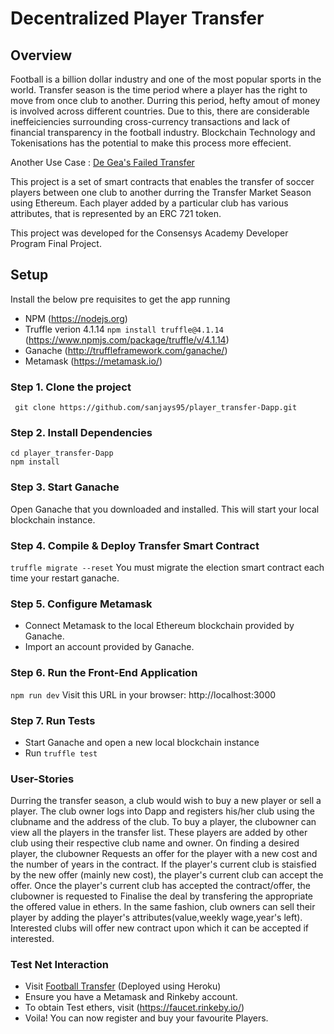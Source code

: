 # Decentralized Player Transfer  

## Overview

Football is a billion dollar industry and one of the most popular sports in the world. Transfer season is the time period where a player
has the right to move from once club to another. Durring this period, hefty amout of money is involved across different countries.
Due to this, there are considerable ineffeiciencies surrounding cross-currency transactions and lack of financial transparency in the football 
industry. Blockchain Technology and Tokenisations has the potential to make this process more effecient.

Another Use Case : [De Gea's Failed Transfer](https://www.gqmiddleeast.com/top-football-clubs-set-to-embrace-blockchain-technology)

This project is a set of smart contracts that enables the transfer of soccer players between one club to another 
durring the Transfer Market Season using Ethereum. 
Each player added by a particular club has various attributes, that is represented by an ERC 721 token. 

This project was developed for the Consensys Academy Developer Program Final Project.

## Setup

Install the below pre requisites to get the app running

- NPM (https://nodejs.org)
- Truffle verion 4.1.14  `npm install truffle@4.1.14` (https://www.npmjs.com/package/truffle/v/4.1.14)
- Ganache  (http://truffleframework.com/ganache/)
- Metamask (https://metamask.io/)


### Step 1. Clone the project
```  git clone https://github.com/sanjays95/player_transfer-Dapp.git ```

### Step 2. Install Dependencies
```
cd player_transfer-Dapp
npm install
```
### Step 3. Start Ganache
Open Ganache that you downloaded and installed. This will start your local blockchain instance.

### Step 4. Compile & Deploy Transfer Smart Contract
`truffle migrate --reset` You must migrate the election smart contract each time your restart ganache.

### Step 5. Configure Metamask
- Connect Metamask to the local Ethereum blockchain provided by Ganache.
- Import an account provided by Ganache.

### Step 6. Run the Front-End Application
`npm run dev` Visit this URL in your browser: http://localhost:3000

### Step 7. Run Tests
- Start Ganache and open a new local blockchain instance
- Run `truffle test`

### User-Stories
Durring the transfer season, a club would wish to buy a new player or sell a player. The club owner logs into Dapp and registers his/her club 
using the clubname and the address of the club. To buy a player, the clubowner can view all the players in the transfer list. These players 
are added by other club using their respective club name and owner. On finding a desired player, the clubowner Requests an offer for the player 
with a new cost and the number of years in the contract. If the player's current club is staisfied by the new offer (mainly new cost), the player's 
current club can accept the offer. Once the player's current club has accepted the contract/offer, the clubowner is requested to Finalise the deal by 
transfering the appropriate the offered value in ethers. 
In the same fashion, club owners can sell their player by adding the player's attributes(value,weekly wage,year's left). Interested clubs will offer 
new contract upon which it can be accepted if interested.

### Test Net Interaction

- Visit [Football Transfer](https://soccer-playertransfer.herokuapp.com/) (Deployed using Heroku)
- Ensure you have a Metamask and Rinkeby account.
- To obtain Test ethers, visit (https://faucet.rinkeby.io/)
- Voila! You can now register and buy your favourite Players.